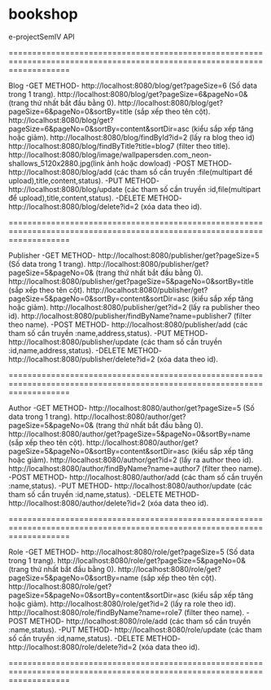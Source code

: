 # bookshop
e-projectSemIV
API

=========================================================================================================================

Blog
-GET METHOD-
http://localhost:8080/blog/get?pageSize=6  (Số data trong 1 trang).
http://localhost:8080/blog/get?pageSize=6&pageNo=0&  (trang thứ nhất bắt đầu bằng 0).
http://localhost:8080/blog/get?pageSize=6&pageNo=0&sortBy=title  (sắp xếp theo tên cột).
http://localhost:8080/blog/get?pageSize=6&pageNo=0&sortBy=content&sortDir=asc  (kiểu sắp xếp tăng hoặc giảm).
http://localhost:8080/blog/findById?id=2  (lấy ra blog theo id)
http://localhost:8080/blog/findByTitle?title=blog7  (filter theo title).
http://localhost:8080/blog/image/wallpapersden.com_neon-shallows_5120x2880.jpg(link ảnh hoặc dowload)
-POST METHOD-
http://localhost:8080/blog/add  (các tham số cần truyền :file(multipart để upload),title,content,status).
-PUT METHOD-
http://localhost:8080/blog/update  (các tham số cần truyền :id,file(multipart để upload),title,content,status).
-DELETE METHOD-
http://localhost:8080/blog/delete?id=2  (xóa data theo id).

=========================================================================================================================

Publisher
-GET METHOD-
http://localhost:8080/publisher/get?pageSize=5  (Số data trong 1 trang).
http://localhost:8080/publisher/get?pageSize=5&pageNo=0&  (trang thứ nhất bắt đầu bằng 0).
http://localhost:8080/publisher/get?pageSize=5&pageNo=0&sortBy=title  (sắp xếp theo tên cột).
http://localhost:8080/publisher/get?pageSize=5&pageNo=0&sortBy=content&sortDir=asc  (kiểu sắp xếp tăng hoặc giảm).
http://localhost:8080/publisher/get?id=2  (lấy ra publisher theo id).
http://localhost:8080/publisher/findByName?name=publisher7  (filter theo name).
-POST METHOD-
http://localhost:8080/publisher/add  (các tham số cần truyền :name,address,status).
-PUT METHOD-
http://localhost:8080/publisher/update  (các tham số cần truyền :id,name,address,status).
-DELETE METHOD-
http://localhost:8080/publisher/delete?id=2  (xóa data theo id).

=========================================================================================================================

Author
-GET METHOD-
http://localhost:8080/author/get?pageSize=5  (Số data trong 1 trang).
http://localhost:8080/author/get?pageSize=5&pageNo=0&  (trang thứ nhất bắt đầu bằng 0).
http://localhost:8080/author/get?pageSize=5&pageNo=0&sortBy=name  (sắp xếp theo tên cột).
http://localhost:8080/author/get?pageSize=5&pageNo=0&sortBy=content&sortDir=asc  (kiểu sắp xếp tăng hoặc giảm).
http://localhost:8080/author/get?id=2  (lấy ra author theo id).
http://localhost:8080/author/findByName?name=author7 (filter theo name).
-POST METHOD-
http://localhost:8080/author/add  (các tham số cần truyền :name,status).
-PUT METHOD-
http://localhost:8080/author/update  (các tham số cần truyền :id,name,status).
-DELETE METHOD-
http://localhost:8080/author/delete?id=2  (xóa data theo id).

=========================================================================================================================

Role
-GET METHOD-
http://localhost:8080/role/get?pageSize=5  (Số data trong 1 trang).
http://localhost:8080/role/get?pageSize=5&pageNo=0&  (trang thứ nhất bắt đầu bằng 0).
http://localhost:8080/role/get?pageSize=5&pageNo=0&sortBy=name  (sắp xếp theo tên cột).
http://localhost:8080/role/get?pageSize=5&pageNo=0&sortBy=content&sortDir=asc  (kiểu sắp xếp tăng hoặc giảm).
http://localhost:8080/role/get?id=2  (lấy ra role theo id).
http://localhost:8080/role/findByName?name=role7 (filter theo name).
-POST METHOD-
http://localhost:8080/role/add  (các tham số cần truyền :name,status).
-PUT METHOD-
http://localhost:8080/role/update  (các tham số cần truyền :id,name,status).
-DELETE METHOD-
http://localhost:8080/role/delete?id=2  (xóa data theo id).

=========================================================================================================================


